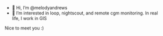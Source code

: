 - 👋 Hi, I’m @melodyandrews
- 👀 I’m interested in loop, nightscout, and remote cgm monitoring. In real life, I work in GIS

Nice to meet you :)
<!---
- 🌱 I’m currently learning ...
- 💞️ I’m looking to collaborate on ...
- 📫 How to reach me ...


melodyandrews/melodyandrews is a ✨ special ✨ repository because its `README.md` (this file) appears on your GitHub profile.
You can click the Preview link to take a look at your changes.
--->
